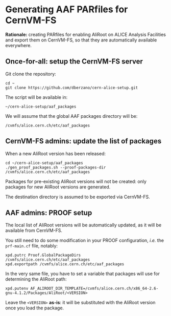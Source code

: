 Generating AAF PARfiles for CernVM-FS
=====================================

**Rationale:** creating PARfiles for enabling AliRoot on ALICE
Analysis Facilities and export them on CernVM-FS, so that they are
automatically available everywhere.


Once-for-all: setup the CernVM-FS server
----------------------------------------

Git clone the repository:

    cd ~
    git clone https://github.com/dberzano/cern-alice-setup.git

The script will be available in:

    ~/cern-alice-setup/aaf_packages

We will assume that the global AAF packages directory will be:

    /cvmfs/alice.cern.ch/etc/aaf_packages


CernVM-FS admins: update the list of packages
---------------------------------------------

When a new AliRoot version has been released:

    cd ~/cern-alice-setup/aaf_packages
    ./gen_proof_packages.sh --proof-packages-dir /cvmfs/alice.cern.ch/etc/aaf_packages

Packages for pre-existing AliRoot versions will not be created: only
packages for new AliRoot versions are generated.

The destination directory is assumed to be exported via CernVM-FS.


AAF admins: PROOF setup
-----------------------

The local list of AliRoot versions will be automatically updated, as
it will be available from CernVM-FS.

You still need to do some modification in your PROOF configuration,
*i.e.* the `prf-main.cf` file, notably:

    xpd.putrc Proof.GlobalPackageDirs /cvmfs/alice.cern.ch/etc/aaf_packages
    xpd.exportpath /cvmfs/alice.cern.ch/etc/aaf_packages

In the very same file, you have to set a variable that packages will
use for determining the AliRoot path:

    xpd.putenv AF_ALIROOT_DIR_TEMPLATE=/cvmfs/alice.cern.ch/x86_64-2.6-gnu-4.1.2/Packages/AliRoot/<VERSION>

Leave the `<VERSION>` **as-is**: it will be substituted with the
AliRoot version once you load the package.
